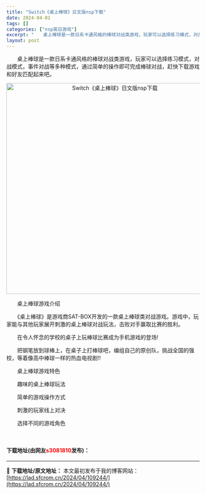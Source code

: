 ```yaml
---
title: "Switch《桌上棒球》日文版nsp下载"
date: 2024-04-01
tags: []
categories: ["nsp英日游戏"]
excerpt: "　　桌上棒球是一款日系卡通风格的棒球对战类游戏，玩家可以选择练习模式，对战模式，事件对战等多种模式，通过简单的操作即可完成棒球对战，赶快下载游戏和好友匹配起来吧。 　　桌上棒球游戏介绍 　　《桌上棒球》是游戏商SAT-BOX开发的一款桌上棒球类对战游戏。游戏中，玩家能与其他玩家展开刺激的桌上棒球对战&hellip;"
layout: post
---
```


 <p>　　桌上棒球是一款日系卡通风格的棒球对战类游戏，玩家可以选择练习模式，对战模式，事件对战等多种模式，通过简单的操作即可完成棒球对战，赶快下载游戏和好友匹配起来吧。</p> <p align="center"><img align="" border="0" src="https://lad.sfcrom.cn/wp-content/uploads/2024/04/20240401_660a3207a3e89.webp" width="550" alt="Switch《桌上棒球》日文版nsp下载" /></p> <p>　　桌上棒球游戏介绍</p> <p>　　《桌上棒球》是游戏商SAT-BOX开发的一款桌上棒球类对战游戏。游戏中，玩家能与其他玩家展开刺激的桌上棒球对战玩法，击败对手赢取比赛的胜利。</p> <p>　　在令人怀念的学校的桌子上玩棒球比赛成为手机游戏的登场!</p> <p>　　把钢笔放到球棒上，在桌子上打棒球吧，编组自己的原创队，挑战全国的强校，等着像高中棒球一样的热血电视剧!!</p> <p>　　桌上棒球游戏特色</p> <p>　　趣味的桌上棒球玩法</p> <p>　　简单的游戏操作方式</p> <p>　　刺激的玩家线上对决</p> <p>　　选择不同的游戏角色</p> <p>&nbsp;</p> <p><h4>下载地址(由网友<font color="red">s3081810</font>发布)：</h4></p> 

---
📖 **下载地址/原文地址：** 本文最初发布于我的博客网站：[https://lad.sfcrom.cn/2024/04/109244/](https://lad.sfcrom.cn/2024/04/109244/)
